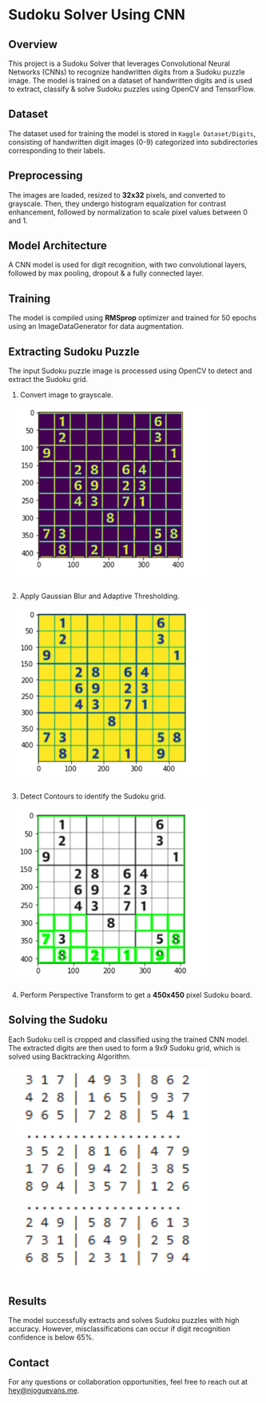 # Sudoku Solver Using CNN

## Overview
This project is a Sudoku Solver that leverages Convolutional Neural Networks (CNNs) to recognize handwritten digits from a Sudoku puzzle image. The model is trained on a dataset of handwritten digits and is used to extract, classify & solve Sudoku puzzles using OpenCV and TensorFlow.


## Dataset
The dataset used for training the model is stored in `Kaggle Dataset/Digits`, consisting of handwritten digit images (0-9) categorized into subdirectories corresponding to their labels.


## Preprocessing
The images are loaded, resized to **32x32** pixels, and converted to grayscale. Then, they undergo histogram equalization for contrast enhancement, followed by normalization to scale pixel values between 0 and 1.


## Model Architecture
A CNN model is used for digit recognition, with two convolutional layers, followed by max pooling, dropout & a fully connected layer.


## Training
The model is compiled using **RMSprop** optimizer and trained for 50 epochs using an ImageDataGenerator for data augmentation.

## Extracting Sudoku Puzzle
The input Sudoku puzzle image is processed using OpenCV to detect and extract the Sudoku grid.

1. Convert image to grayscale.

<img src="assets/grayscale.png" alt="Original Point Cloud" width="400">

2. Apply Gaussian Blur and Adaptive Thresholding.

<img src="assets/reframe.png" alt="Original Point Cloud" width="400">

3. Detect Contours to identify the Sudoku grid.

<img src="assets/contour.png" alt="Original Point Cloud" width="400">

4. Perform Perspective Transform to get a **450x450** pixel Sudoku board.

## Solving the Sudoku
Each Sudoku cell is cropped and classified using the trained CNN model. The extracted digits are then used to form a 9x9 Sudoku grid, which is solved using Backtracking Algorithm.

<img src="assets/solved.png" alt="Original Point Cloud" width="400">


## Results
The model successfully extracts and solves Sudoku puzzles with high accuracy. However, misclassifications can occur if digit recognition confidence is below 65%.


## Contact

For any questions or collaboration opportunities, feel free to reach out at [hey@njoguevans.me](mailto:hey@njoguevans.me).

